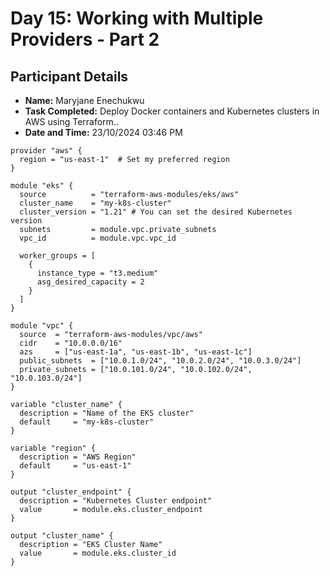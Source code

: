 # Day 15: Working with Multiple Providers - Part 2
## Participant Details

- **Name:** Maryjane Enechukwu
- **Task Completed:** Deploy Docker containers and Kubernetes clusters in AWS using Terraform..
- **Date and Time:** 23/10/2024 03:46 PM 

```hcl
provider "aws" {
  region = "us-east-1"  # Set my preferred region
}

module "eks" {
  source          = "terraform-aws-modules/eks/aws"
  cluster_name    = "my-k8s-cluster"
  cluster_version = "1.21" # You can set the desired Kubernetes version
  subnets         = module.vpc.private_subnets
  vpc_id          = module.vpc.vpc_id

  worker_groups = [
    {
      instance_type = "t3.medium"
      asg_desired_capacity = 2
    }
  ]
}

module "vpc" {
  source  = "terraform-aws-modules/vpc/aws"
  cidr    = "10.0.0.0/16"
  azs     = ["us-east-1a", "us-east-1b", "us-east-1c"]
  public_subnets  = ["10.0.1.0/24", "10.0.2.0/24", "10.0.3.0/24"]
  private_subnets = ["10.0.101.0/24", "10.0.102.0/24", "10.0.103.0/24"]
}

variable "cluster_name" {
  description = "Name of the EKS cluster"
  default     = "my-k8s-cluster"
}

variable "region" {
  description = "AWS Region"
  default     = "us-east-1"
}

output "cluster_endpoint" {
  description = "Kubernetes Cluster endpoint"
  value       = module.eks.cluster_endpoint
}

output "cluster_name" {
  description = "EKS Cluster Name"
  value       = module.eks.cluster_id
}
```
